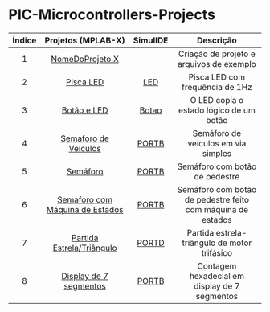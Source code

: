 # PIC-Microcontrollers-Projects

| Índice | Projetos (MPLAB-X) | SimulIDE | Descrição |
|:------:|:-------:|:--------:|:---------:|
| 1 | [NomeDoProjeto.X](https://github.com/JoseWRPereira/ucPICsimulIDE/tree/master/NomeDoProjeto.X) | | Criação de projeto e arquivos de exemplo |
| 2 |[Pisca LED](https://github.com/JoseWRPereira/ucPICsimulIDE/tree/master/c1_piscaLED.X)|[LED](https://github.com/JoseWRPereira/ucPICsimulIDE/tree/master/sim_LED)| Pisca LED com frequência de 1Hz |
| 3 |[Botão e LED](https://github.com/JoseWRPereira/ucPICsimulIDE/tree/master/c1_botaoLED.X)|[Botao](https://github.com/JoseWRPereira/ucPICsimulIDE/tree/master/sim_LED_botao)| O LED copia o estado lógico de um botão |
| 4 |[Semaforo de Veículos](https://github.com/JoseWRPereira/ucPICsimulIDE/tree/master/c1_semaforo_veiculos.X)|[PORTB](https://github.com/JoseWRPereira/ucPICsimulIDE/tree/master/sim_semaforo)| Semáforo de veículos em via simples |
| 5 |[Semáforo](https://github.com/guilemes1/semaforoME)|[PORTB](https://github.com/JoseWRPereira/ucPICsimulIDE/tree/master/sim_semaforo)| Semáforo com botão de pedestre |
| 6 |[Semaforo com Máquina de Estados](https://github.com/JoseWRPereira/ucPICsimulIDE/tree/master/c1_semaforo_veiculos_pedestres_me.X)|[PORTB](https://github.com/JoseWRPereira/ucPICsimulIDE/tree/master/sim_semaforo)| Semáforo com botão de pedestre feito com máquina de estados |
| 7 |[Partida Estrela/Triângulo](https://github.com/guilemes1/partidaETMaqEst)|[PORTD](https://github.com/JoseWRPereira/ucPICsimulIDE/tree/master/sim_partida_estrela_triangulo)| Partida estrela-triângulo de motor trifásico |
| 8 |[Display de 7 segmentos](https://github.com/JoseWRPereira/ucPICsimulIDE/tree/master/c1_display7segmentos.X)|[PORTB](https://github.com/JoseWRPereira/ucPICsimulIDE/tree/master/sim_disp7seg)| Contagem hexadecial em display de 7 segmentos |
